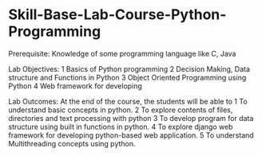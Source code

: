 # Skill-Base-Lab-Course-Python-Programming

Prerequisite: Knowledge of some programming language like C, Java 
 
Lab Objectives:
1 Basics of Python programming 
2 Decision Making, Data structure and Functions in Python 
3 Object Oriented Programming using Python 4 Web framework for developing 
 
Lab Outcomes: At the end of the course, the students will be able to 
1 To understand basic concepts in python. 
2 To explore contents of files, directories and text processing with python 
3 To develop program for data structure using built in functions in python. 
4 To explore django web framework for developing python-based web application. 
5 To understand Multithreading concepts using python. 
 
 
